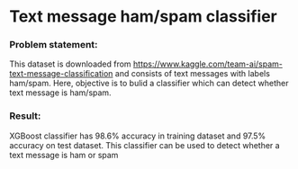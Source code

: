 # Text message ham/spam classifier

### Problem statement:
This dataset is downloaded from https://www.kaggle.com/team-ai/spam-text-message-classification and consists of text messages with labels ham/spam. Here, objective is to bulid a classifier which can detect whether text message is ham/spam.

### Result:
XGBoost classifier has 98.6% accuracy in training dataset and 97.5% accuracy on test dataset. This classifier can be used to detect whether a text message is ham or spam
